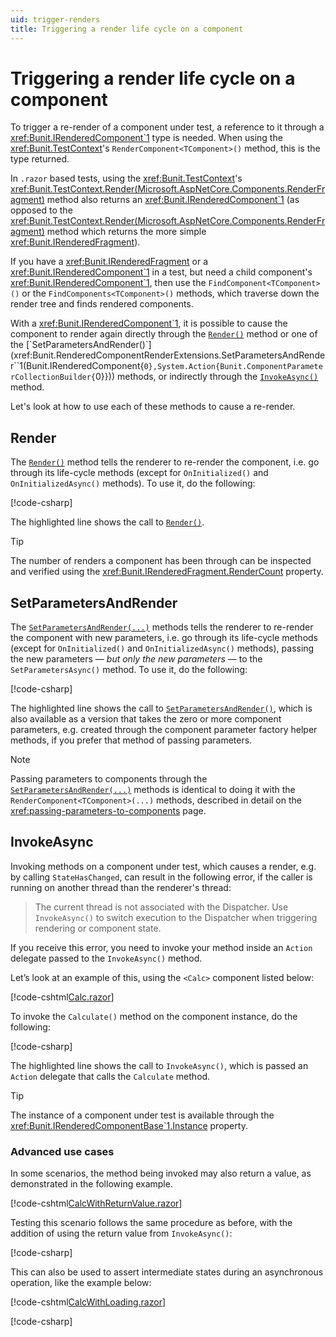 ```yaml
---
uid: trigger-renders
title: Triggering a render life cycle on a component
---
```


# Triggering a render life cycle on a component

To trigger a re-render of a component under test, a reference to it through a <xref:Bunit.IRenderedComponent`1> type is needed. When using the <xref:Bunit.TestContext>'s `RenderComponent<TComponent>()` method, this is the type returned.

In `.razor` based tests, using the <xref:Bunit.TestContext>'s <xref:Bunit.TestContext.Render(Microsoft.AspNetCore.Components.RenderFragment)> method also returns an <xref:Bunit.IRenderedComponent`1> (as opposed to the <xref:Bunit.TestContext.Render(Microsoft.AspNetCore.Components.RenderFragment)> method which returns the more simple <xref:Bunit.IRenderedFragment>).

If you have a <xref:Bunit.IRenderedFragment> or a <xref:Bunit.IRenderedComponent`1> in a test, but need a child component's <xref:Bunit.IRenderedComponent`1>, then use the `FindComponent<TComponent>()` or the `FindComponents<TComponent>()` methods, which traverse down the render tree and finds rendered components.

With a <xref:Bunit.IRenderedComponent`1>, it is possible to cause the component to render again directly through the [`Render()`](xref:Bunit.TestContext.Render``1(Microsoft.AspNetCore.Components.RenderFragment)) method or one of the [`SetParametersAndRender()`](xref:Bunit.RenderedComponentRenderExtensions.SetParametersAndRender``1(Bunit.IRenderedComponent{``0},System.Action{Bunit.ComponentParameterCollectionBuilder{``0}})) methods, or indirectly through the [`InvokeAsync()`](xref:Bunit.IRenderedFragment.Bunit.RenderedFragmentInvokeAsyncExtensions.InvokeAsync(System.Action)) method.

Let's look at how to use each of these methods to cause a re-render.

## Render

The [`Render()`](xref:Bunit.RenderedComponentRenderExtensions.Render``1(Bunit.IRenderedComponent{``0})) method tells the renderer to re-render the component, i.e. go through its life-cycle methods (except for `OnInitialized()` and `OnInitializedAsync()` methods). To use it, do the following:

[!code-csharp[](../../../samples/tests/xunit/ReRenderTest.cs?start=16&end=22&highlight=5)]

The highlighted line shows the call to [`Render()`](xref:Bunit.RenderedComponentRenderExtensions.Render``1(Bunit.IRenderedComponent{``0})).

> [!TIP]
> The number of renders a component has been through can be inspected and verified using the <xref:Bunit.IRenderedFragment.RenderCount> property.

## SetParametersAndRender

The [`SetParametersAndRender(...)`](xref:Bunit.RenderedComponentRenderExtensions.SetParametersAndRender``1(Bunit.IRenderedComponent{``0},Action{Bunit.ComponentParameterCollectionBuilder{``0}})) methods tells the renderer to re-render the component with new parameters, i.e. go through its life-cycle methods (except for `OnInitialized()` and `OnInitializedAsync()` methods), passing the new parameters &mdash; _but only the new parameters_ &mdash; to the `SetParametersAsync()` method. To use it, do the following:

[!code-csharp[](../../../samples/tests/xunit/ReRenderTest.cs?start=29&end=39&highlight=7-9)]

The highlighted line shows the call to [`SetParametersAndRender()`](xref:Bunit.RenderedComponentRenderExtensions.SetParametersAndRender``1(Bunit.IRenderedComponent{``0},Action{Bunit.ComponentParameterCollectionBuilder{``0}})), which is also available as a version that takes the zero or more component parameters, e.g. created through the component parameter factory helper methods, if you prefer that method of passing parameters.

> [!NOTE]
> Passing parameters to components through the [`SetParametersAndRender(...)`](xref:Bunit.RenderedComponentRenderExtensions.SetParametersAndRender``1(Bunit.IRenderedComponent{``0},Action{Bunit.ComponentParameterCollectionBuilder{``0}})) methods is identical to doing it with the `RenderComponent<TComponent>(...)` methods, described in detail on the <xref:passing-parameters-to-components> page.

## InvokeAsync

Invoking methods on a component under test, which causes a render, e.g. by calling `StateHasChanged`, can result in the following error, if the caller is running on another thread than the renderer's thread:

> The current thread is not associated with the Dispatcher. Use `InvokeAsync()` to switch execution to the Dispatcher when triggering rendering or component state.

If you receive this error, you need to invoke your method inside an `Action` delegate passed to the `InvokeAsync()` method.

Let’s look at an example of this, using the `<Calc>` component listed below:

[!code-cshtml[Calc.razor](../../../samples/components/Calc.razor)]

To invoke the `Calculate()` method on the component instance, do the following:

[!code-csharp[](../../../samples/tests/xunit/ReRenderTest.cs?start=46&end=52&highlight=5)]

The highlighted line shows the call to `InvokeAsync()`, which is passed an `Action` delegate that calls the `Calculate` method.

> [!TIP]
> The instance of a component under test is available through the <xref:Bunit.IRenderedComponentBase`1.Instance> property.

### Advanced use cases

In some scenarios, the method being invoked may also return a value, as demonstrated in the following example.

[!code-cshtml[CalcWithReturnValue.razor](../../../samples/components/CalcWithReturnValue.razor)]

Testing this scenario follows the same procedure as before, with the addition of using the return value from `InvokeAsync()`:

[!code-csharp[](../../../samples/tests/xunit/ReRenderTest.cs?start=59&end=65&highlight=4)]

This can also be used to assert intermediate states during an asynchronous operation, like the example below:

[!code-cshtml[CalcWithLoading.razor](../../../samples/components/CalcWithLoading.razor)]

[!code-csharp[](../../../samples/tests/xunit/ReRenderTest.cs?start=71&end=82&highlight=7)]
